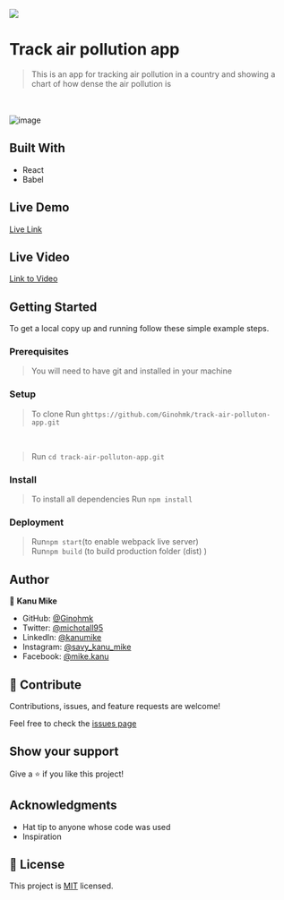 ![](https://img.shields.io/badge/Microverse-blueviolet)

# Track air pollution app

> This is an app for tracking air pollution in a country and showing a chart of how dense the air pollution is

<br> <br>
![image](https://user-images.githubusercontent.com/58771507/157686729-960a6aa1-e2e1-4748-84e6-bfe399c0b033.png)


## Built With

- React
- Babel

## Live Demo 
[Live Link](https://air-pollution-tracker.herokuapp.com/)

## Live Video
[Link to Video](https://drive.google.com/drive/my-drive?zx=409f9u893dt9)

## Getting Started

To get a local copy up and running follow these simple example steps.

### Prerequisites

> You will need to have git and installed in your machine

### Setup <br>

> To clone Run `ghttps://github.com/Ginohmk/track-air-polluton-app.git`

<br>

> Run `cd track-air-polluton-app.git`

### Install <br>

> To install all dependencies Run `npm install`

### Deployment <br>

> Run`npm start`(to enable webpack live server) <br>
> Run`npm build` (to build production folder (dist) )

## Author

👤 **Kanu Mike**

- GitHub: [@Ginohmk](https://github.com/Ginohmk)
- Twitter: [@michotall95](https://www.twitter.com/michotall95)
- LinkedIn: [@kanumike](https://www.linkedin.com/in/kanu-mike-497119211/)
- Instagram: [@savy_kanu_mike](https/instagram.com/savy_kanu_mike)
- Facebook: [@mike.kanu](https://www.facebook.com/mike.kanu)

## 🤝 Contribute

Contributions, issues, and feature requests are welcome!

Feel free to check the [issues page](https://github.com/Ginohmk/calculator-UsingReact/issues)

## Show your support

Give a ⭐️ if you like this project!

## Acknowledgments

- Hat tip to anyone whose code was used
- Inspiration

## 📝 License

This project is [MIT](./MIT.md) licensed.
